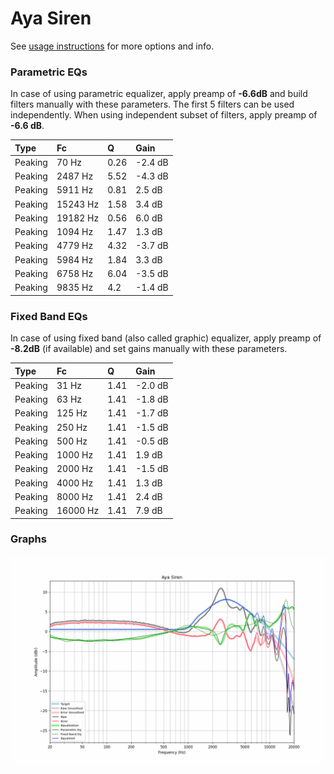 # Aya Siren
See [usage instructions](https://github.com/jaakkopasanen/AutoEq#usage) for more options and info.

### Parametric EQs
In case of using parametric equalizer, apply preamp of **-6.6dB** and build filters manually
with these parameters. The first 5 filters can be used independently.
When using independent subset of filters, apply preamp of **-6.6 dB**.

| Type    | Fc       |    Q | Gain    |
|:--------|:---------|:-----|:--------|
| Peaking | 70 Hz    | 0.26 | -2.4 dB |
| Peaking | 2487 Hz  | 5.52 | -4.3 dB |
| Peaking | 5911 Hz  | 0.81 | 2.5 dB  |
| Peaking | 15243 Hz | 1.58 | 3.4 dB  |
| Peaking | 19182 Hz | 0.56 | 6.0 dB  |
| Peaking | 1094 Hz  | 1.47 | 1.3 dB  |
| Peaking | 4779 Hz  | 4.32 | -3.7 dB |
| Peaking | 5984 Hz  | 1.84 | 3.3 dB  |
| Peaking | 6758 Hz  | 6.04 | -3.5 dB |
| Peaking | 9835 Hz  | 4.2  | -1.4 dB |

### Fixed Band EQs
In case of using fixed band (also called graphic) equalizer, apply preamp of **-8.2dB**
(if available) and set gains manually with these parameters.

| Type    | Fc       |    Q | Gain    |
|:--------|:---------|:-----|:--------|
| Peaking | 31 Hz    | 1.41 | -2.0 dB |
| Peaking | 63 Hz    | 1.41 | -1.8 dB |
| Peaking | 125 Hz   | 1.41 | -1.7 dB |
| Peaking | 250 Hz   | 1.41 | -1.5 dB |
| Peaking | 500 Hz   | 1.41 | -0.5 dB |
| Peaking | 1000 Hz  | 1.41 | 1.9 dB  |
| Peaking | 2000 Hz  | 1.41 | -1.5 dB |
| Peaking | 4000 Hz  | 1.41 | 1.3 dB  |
| Peaking | 8000 Hz  | 1.41 | 2.4 dB  |
| Peaking | 16000 Hz | 1.41 | 7.9 dB  |

### Graphs
![](./Aya%20Siren.png)